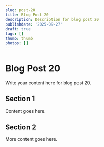 ```yaml
---
slug: post-20
title: Blog Post 20
description: Description for blog post 20
publishdate: '2025-09-27'
draft: true
tags: []
thumb: thumb
photos: []
---
```

# Blog Post 20

Write your content here for blog post 20.

## Section 1

Content goes here.

## Section 2

More content goes here.
